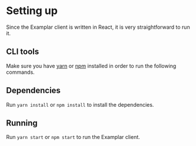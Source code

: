 # Setting up

Since the Examplar client is written in React, it is very straightforward to run it. 

## CLI tools

Make sure you have [yarn](https://yarnpkg.com/) or [npm](https://www.npmjs.com/) installed in order to run the following commands.

## Dependencies

Run `yarn install` or `npm install` to install the dependencies.

## Running

Run `yarn start` or `npm start` to run the Examplar client.

